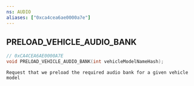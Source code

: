 ```yaml
---
ns: AUDIO
aliases: ["0xca4cea6ae0000a7e"]
---
```

## PRELOAD_VEHICLE_AUDIO_BANK

```c
// 0xCA4CEA6AE0000A7E
void PRELOAD_VEHICLE_AUDIO_BANK(int vehicleModelNameHash);
```

```
Request that we preload the required audio bank for a given vehicle model
```
